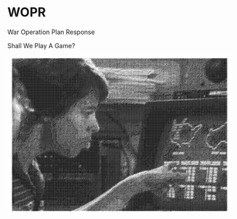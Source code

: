 # WOPR
War Operation Plan Response 

Shall We Play A Game?

![alt text](https://github.com/MichaelMancuso/WOPR/blob/master/ascii_project_wargames_01_by_c4rin3_d1znp78.jpg?raw=true)
